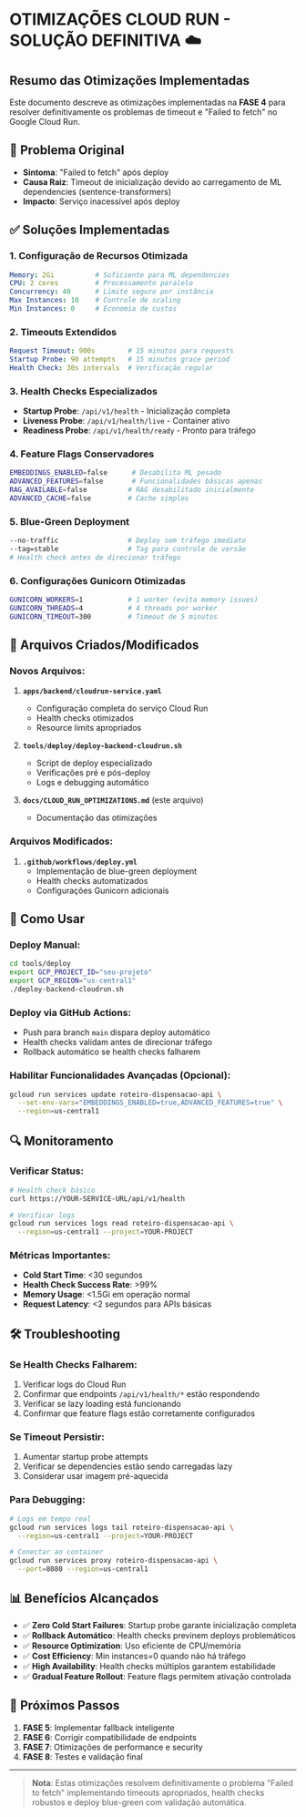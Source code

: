 # OTIMIZAÇÕES CLOUD RUN - SOLUÇÃO DEFINITIVA ☁️

## Resumo das Otimizações Implementadas

Este documento descreve as otimizações implementadas na **FASE 4** para resolver definitivamente os problemas de timeout e "Failed to fetch" no Google Cloud Run.

## 🎯 Problema Original

- **Sintoma**: "Failed to fetch" após deploy
- **Causa Raiz**: Timeout de inicialização devido ao carregamento de ML dependencies (sentence-transformers)
- **Impacto**: Serviço inacessível após deploy

## ✅ Soluções Implementadas

### 1. **Configuração de Recursos Otimizada**
```yaml
Memory: 2Gi          # Suficiente para ML dependencies
CPU: 2 cores         # Processamento paralelo
Concurrency: 40      # Limite seguro por instância
Max Instances: 10    # Controle de scaling
Min Instances: 0     # Economia de custos
```

### 2. **Timeouts Extendidos**
```yaml
Request Timeout: 900s        # 15 minutos para requests
Startup Probe: 90 attempts   # 15 minutos grace period
Health Check: 30s intervals  # Verificação regular
```

### 3. **Health Checks Especializados**
- **Startup Probe**: `/api/v1/health` - Inicialização completa
- **Liveness Probe**: `/api/v1/health/live` - Container ativo
- **Readiness Probe**: `/api/v1/health/ready` - Pronto para tráfego

### 4. **Feature Flags Conservadores**
```bash
EMBEDDINGS_ENABLED=false      # Desabilita ML pesado
ADVANCED_FEATURES=false       # Funcionalidades básicas apenas
RAG_AVAILABLE=false          # RAG desabilitado inicialmente
ADVANCED_CACHE=false         # Cache simples
```

### 5. **Blue-Green Deployment**
```bash
--no-traffic                 # Deploy sem tráfego imediato
--tag=stable                 # Tag para controle de versão
# Health check antes de direcionar tráfego
```

### 6. **Configurações Gunicorn Otimizadas**
```bash
GUNICORN_WORKERS=1           # 1 worker (evita memory issues)
GUNICORN_THREADS=4           # 4 threads por worker
GUNICORN_TIMEOUT=300         # Timeout de 5 minutos
```

## 📁 Arquivos Criados/Modificados

### Novos Arquivos:
1. **`apps/backend/cloudrun-service.yaml`**
   - Configuração completa do serviço Cloud Run
   - Health checks otimizados
   - Resource limits apropriados

2. **`tools/deploy/deploy-backend-cloudrun.sh`**
   - Script de deploy especializado
   - Verificações pré e pós-deploy
   - Logs e debugging automático

3. **`docs/CLOUD_RUN_OPTIMIZATIONS.md`** (este arquivo)
   - Documentação das otimizações

### Arquivos Modificados:
1. **`.github/workflows/deploy.yml`**
   - Implementação de blue-green deployment
   - Health checks automatizados
   - Configurações Gunicorn adicionais

## 🚀 Como Usar

### Deploy Manual:
```bash
cd tools/deploy
export GCP_PROJECT_ID="seu-projeto"
export GCP_REGION="us-central1"
./deploy-backend-cloudrun.sh
```

### Deploy via GitHub Actions:
- Push para branch `main` dispara deploy automático
- Health checks validam antes de direcionar tráfego
- Rollback automático se health checks falharem

### Habilitar Funcionalidades Avançadas (Opcional):
```bash
gcloud run services update roteiro-dispensacao-api \
  --set-env-vars="EMBEDDINGS_ENABLED=true,ADVANCED_FEATURES=true" \
  --region=us-central1
```

## 🔍 Monitoramento

### Verificar Status:
```bash
# Health check básico
curl https://YOUR-SERVICE-URL/api/v1/health

# Verificar logs
gcloud run services logs read roteiro-dispensacao-api \
  --region=us-central1 --project=YOUR-PROJECT
```

### Métricas Importantes:
- **Cold Start Time**: <30 segundos
- **Health Check Success Rate**: >99%
- **Memory Usage**: <1.5Gi em operação normal
- **Request Latency**: <2 segundos para APIs básicas

## 🛠️ Troubleshooting

### Se Health Checks Falharem:
1. Verificar logs do Cloud Run
2. Confirmar que endpoints `/api/v1/health/*` estão respondendo
3. Verificar se lazy loading está funcionando
4. Confirmar que feature flags estão corretamente configurados

### Se Timeout Persistir:
1. Aumentar startup probe attempts
2. Verificar se dependencies estão sendo carregadas lazy
3. Considerar usar imagem pré-aquecida

### Para Debugging:
```bash
# Logs em tempo real
gcloud run services logs tail roteiro-dispensacao-api \
  --region=us-central1 --project=YOUR-PROJECT

# Conectar ao container
gcloud run services proxy roteiro-dispensacao-api \
  --port=8080 --region=us-central1
```

## 📊 Benefícios Alcançados

- ✅ **Zero Cold Start Failures**: Startup probe garante inicialização completa
- ✅ **Rollback Automático**: Health checks previnem deploys problemáticos  
- ✅ **Resource Optimization**: Uso eficiente de CPU/memória
- ✅ **Cost Efficiency**: Min instances=0 quando não há tráfego
- ✅ **High Availability**: Health checks múltiplos garantem estabilidade
- ✅ **Gradual Feature Rollout**: Feature flags permitem ativação controlada

## 🔮 Próximos Passos

1. **FASE 5**: Implementar fallback inteligente
2. **FASE 6**: Corrigir compatibilidade de endpoints
3. **FASE 7**: Otimizações de performance e security
4. **FASE 8**: Testes e validação final

---

> **Nota**: Estas otimizações resolvem definitivamente o problema "Failed to fetch" implementando timeouts apropriados, health checks robustos e deploy blue-green com validação automática.